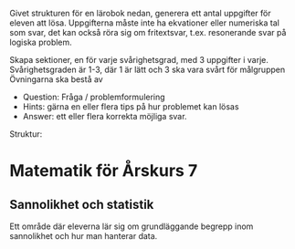 Givet strukturen för en lärobok nedan, generera ett antal uppgifter för eleven att lösa.
Uppgifterna måste inte ha ekvationer eller numeriska tal som svar, det kan också röra sig om fritextsvar, t.ex. resonerande svar på logiska problem.

Skapa sektioner, en för varje svårighetsgrad, med 3 uppgifter i varje.
Svårighetsgraden är 1-3, där 1 är lätt och 3 ska vara svårt för målgruppen
Övningarna ska bestå av
* Question: Fråga / problemformulering
* Hints: gärna en eller flera tips på hur problemet kan lösas 
* Answer: ett eller flera korrekta möjliga svar.

Struktur:
# Matematik för Årskurs 7
## Sannolikhet och statistik
Ett område där eleverna lär sig om grundläggande begrepp inom sannolikhet och hur man hanterar data.